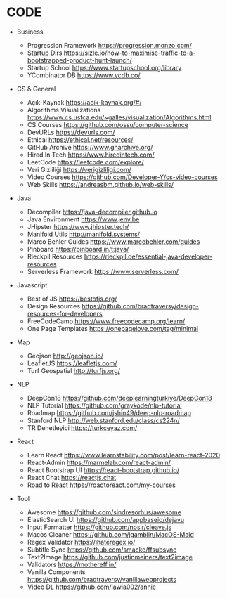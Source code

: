 # CODE

- Business
    - Progression Framework https://progression.monzo.com/
    - Startup Dirs https://sizle.io/how-to-maximise-traffic-to-a-bootstrapped-product-hunt-launch/
    - Startup School https://www.startupschool.org/library
    - YCombinator DB https://www.ycdb.co/

- CS & General
    - Açık-Kaynak https://acik-kaynak.org/#/
    - Algorithms Visualizations https://www.cs.usfca.edu/~galles/visualization/Algorithms.html
    - CS Courses https://github.com/ossu/computer-science
    - DevURLs https://devurls.com/
    - Ethical https://ethical.net/resources/
    - GitHub Archive https://www.gharchive.org/
    - Hired In Tech https://www.hiredintech.com/
    - LeetCode https://leetcode.com/explore/
    - Veri Gizliliği https://verigizliligi.com/
    - Video Courses https://github.com/Developer-Y/cs-video-courses
    - Web Skills https://andreasbm.github.io/web-skills/

- Java
    - Decompiler https://java-decompiler.github.io
    - Java Environment https://www.jenv.be
    - JHipster https://www.jhipster.tech/
    - Manifold Utils http://manifold.systems/
    - Marco Behler Guides https://www.marcobehler.com/guides
    - Pinboard https://pinboard.in/t:java/
    - Rieckpil Resources https://rieckpil.de/essential-java-developer-resources
    - Serverless Framework https://www.serverless.com/

- Javascript
    - Best of JS https://bestofjs.org/
    - Design Resources https://github.com/bradtraversy/design-resources-for-developers
    - FreeCodeCamp https://www.freecodecamp.org/learn/
    - One Page Templates https://onepagelove.com/tag/minimal

- Map
    - Geojson http://geojson.io/
    - LeafletJS https://leafletjs.com/
    - Turf Geospatial http://turfjs.org/

- NLP
    - DeepCon18 https://github.com/deeplearningturkiye/DeepCon18
    - NLP Tutorial https://github.com/graykode/nlp-tutorial 
    - Roadmap https://github.com/jshin49/deep-nlp-roadmap
    - Stanford NLP http://web.stanford.edu/class/cs224n/
    - TR Denetleyici https://turkceyaz.com/

- React
    - Learn React https://www.learnstability.com/post/learn-react-2020
    - React-Admin https://marmelab.com/react-admin/
    - React Bootstrap UI https://react-bootstrap.github.io/
    - React Chat https://reactjs.chat
    - Road to React https://roadtoreact.com/my-courses

- Tool
    - Awesome https://github.com/sindresorhus/awesome
    - ElasticSearch UI https://github.com/appbaseio/dejavu
    - Input Formatter https://github.com/nosir/cleave.js
    - Macos Cleaner https://github.com/jgamblin/MacOS-Maid
    - Regex Validator https://ihateregex.io/
    - Subtitle Sync https://github.com/smacke/ffsubsync
    - Text2Image https://github.com/justinmeiners/text2image
    - Validators https://mothereff.in/
    - Vanilla Components https://github.com/bradtraversy/vanillawebprojects
    - Video DL https://github.com/iawia002/annie
